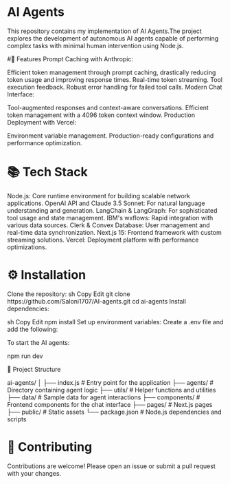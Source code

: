 <h1>AI Agents</h1>
This repository contains my implementation of AI Agents.The project explores the development of autonomous AI agents capable of performing complex tasks with minimal human intervention using Node.js.

#🚀 Features
Prompt Caching with Anthropic:

Efficient token management through prompt caching, drastically reducing token usage and improving response times.
Real-time token streaming.
Tool execution feedback.
Robust error handling for failed tool calls.
Modern Chat Interface:

Tool-augmented responses and context-aware conversations.
Efficient token management with a 4096 token context window.
Production Deployment with Vercel:

Environment variable management.
Production-ready configurations and performance optimization.
<h1>📚 Tech Stack</h1>
Node.js: Core runtime environment for building scalable network applications.
OpenAI API and Claude 3.5 Sonnet: For natural language understanding and generation.
LangChain & LangGraph: For sophisticated tool usage and state management.
IBM's wxflows: Rapid integration with various data sources.
Clerk & Convex Database: User management and real-time data synchronization.
Next.js 15: Frontend framework with custom streaming solutions.
Vercel: Deployment platform with performance optimizations.
<h1>⚙️ Installation</h1>
Clone the repository:
sh
Copy
Edit
git clone https://github.com/Saloni1707/AI-agents.git
cd ai-agents
Install dependencies:

sh
Copy
Edit
npm install
Set up environment variables:
Create a .env file and add the following:

To start the AI agents:

npm run dev

📁 Project Structure

ai-agents/
│
├── index.js          # Entry point for the application
├── agents/           # Directory containing agent logic
├── utils/            # Helper functions and utilities
├── data/             # Sample data for agent interactions
├── components/       # Frontend components for the chat interface
├── pages/            # Next.js pages
├── public/           # Static assets
└── package.json      # Node.js dependencies and scripts

<h1>🤝 Contributing </h1>
Contributions are welcome! Please open an issue or submit a pull request with your changes.
